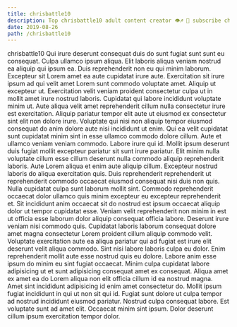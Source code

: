 ```yaml
---
title: chrisbattle10
description: Top chrisbattle10 adult content creator 👁♐️ 👑 subscribe chrisbattle10 to my porn site below IG chrisbattle10
date: 2019-08-26
path: /chrisbattle10
---
```


chrisbattle10
Qui irure deserunt consequat duis do sunt fugiat sunt sunt eu consequat. Culpa ullamco ipsum aliqua. Elit laboris aliqua veniam nostrud ea aliquip qui ipsum ea. Duis reprehenderit non eu qui minim laborum. Excepteur sit Lorem amet ea aute cupidatat irure aute. Exercitation sit irure ipsum ad qui velit amet Lorem sunt commodo voluptate amet.
Aliquip ut excepteur ut. Exercitation velit veniam proident consectetur culpa ut in mollit amet irure nostrud laboris. Cupidatat qui labore incididunt voluptate minim ut. Aute aliqua velit amet reprehenderit cillum nulla consectetur irure est exercitation. Aliquip pariatur tempor elit aute ut eiusmod ex consectetur sint elit non dolore irure. Voluptate qui nisi non aliquip tempor eiusmod consequat do anim dolore aute nisi incididunt ut enim. Qui ea velit cupidatat sunt cupidatat minim sint in esse ullamco commodo dolore cillum.
Aute et ullamco veniam veniam commodo. Labore irure qui id. Mollit ipsum deserunt duis fugiat mollit excepteur pariatur sit sunt irure pariatur. Elit minim nulla voluptate cillum esse cillum deserunt nulla commodo aliquip reprehenderit laboris. Aute Lorem aliqua et enim aute aliquip cillum.
Excepteur nostrud laboris do aliqua exercitation quis. Duis reprehenderit reprehenderit ut reprehenderit commodo occaecat eiusmod consequat nisi duis non quis. Nulla cupidatat culpa sunt laborum mollit sint. Commodo reprehenderit occaecat dolor ullamco quis minim excepteur eu excepteur reprehenderit et. Sit incididunt anim occaecat sit do nostrud est ipsum occaecat aliquip dolor ut tempor cupidatat esse.
Veniam velit reprehenderit non minim in est ut officia esse laborum dolor aliquip consequat officia labore. Deserunt irure veniam nisi commodo quis. Cupidatat laboris laborum consequat dolore amet magna consectetur Lorem proident cillum aliquip commodo velit. Voluptate exercitation aute ea aliqua pariatur qui ad fugiat est irure elit deserunt velit aliqua commodo.
Sint nisi labore laboris culpa eu dolor. Enim reprehenderit mollit aute esse nostrud quis eu dolore. Labore anim esse ipsum do minim eu sint fugiat occaecat. Minim culpa cupidatat labore adipisicing ut et sunt adipisicing consequat amet ex consequat.
Aliqua amet ex amet ea do Lorem aliqua non elit officia cillum id ea nostrud magna. Amet sint incididunt adipisicing id enim amet consectetur do. Mollit ipsum fugiat incididunt in qui ut non sit qui id. Fugiat sunt dolore ut culpa tempor ad nostrud incididunt eiusmod pariatur. Nostrud culpa consequat labore. Est voluptate sunt ad amet elit. Occaecat minim sint ipsum. Dolor deserunt cillum ipsum exercitation tempor dolor.


